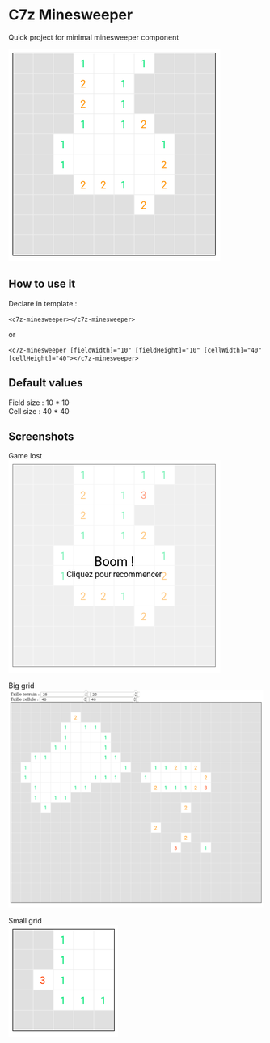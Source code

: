 # C7z Minesweeper

Quick project for minimal minesweeper component

![](02.png)

## How to use it

Declare in template :

```
<c7z-minesweeper></c7z-minesweeper>
```

or  

```
<c7z-minesweeper [fieldWidth]="10" [fieldHeight]="10" [cellWidth]="40" [cellHeight]="40"></c7z-minesweeper>
```

## Default values

Field size : 10 * 10  
Cell size : 40 * 40

## Screenshots

Game lost  
![](02-2.png)

Big grid  
![](01.png)

Small grid  
![](03.png)
